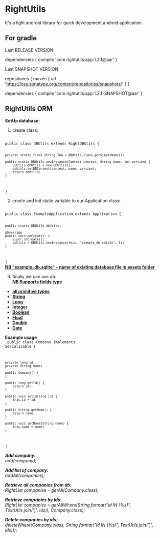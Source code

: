 RightUtils
==========
It's a light android library for quick development android application.

<h2>For gradle</h2>
Last RELEASE VERSION:


dependencies {
	compile 'com.rightutils:app:1.2.1@aar'
}

Last SNAPSHOT VERSION:

repositories {
	maven { url 'https://oss.sonatype.org/content/repositories/snapshots/' }
}

dependencies {
	compile 'com.rightutils:app:1.2.1-SNAPSHOT@aar'
}

<h2>RightUtils ORM</h2>
<b>SetUp database:</b>

1) create class:<br>
<code>
public class DBUtils extends RightDBUtils {

	private static final String TAG = DBUtils.class.getSimpleName();

	public static DBUtils newInstance(Context context, String name, int version) {
		DBUtils dbUtils = new DBUtils();
		dbUtils.setDBContext(context, name, version);
		return dbUtils;
	}
}
</code>

2) create and init static variable to our Application class:<br>

<code>
public class ExampleApplication extends Application {

	public static DBUtils dbUtils;

	@Override
	public void onCreate() {
		super.onCreate();
		dbUtils = DBUtils.newInstance(this, "example_db.sqlite", 1);
	}
}</code><br>
<b><u>NB "example_db.sqlite" - name of existing database file in assets folder</u></b>

3) finally we can use db:<br>
<b><u>NB Supports fields type
<ul>
<li>all primitive types</li>
<li>String</li>
<li>Long</li>
<li>Integer</li>
<li>Boolean</li>
<li>Float</li>
<li>Double</li>
<li>Date</li>
</ul>
</u></b>

<b>Example usage</b><br>
<code>
public class Company implements Serializable {

	private long id;
	private String name;

	public Company() {
	}
	
	public long getId() {
		return id;
	}

	public void setId(long id) {
		this.id = id;
	}

	public String getName() {
		return name;
	}

	public void setName(String name) {
		this.name = name;
	}
}</code>

<b><i>Add company:<i></b><br>
add(company);

<b><i>Add list of company:<i></b><br>
addAll(companies);

<b><i>Retrieve all companies from db:<i></b><br>
RightList<Company> companies = getAll(Company.class);

<b><i>Retrieve companies by ids:<i></b><br>
RightList<Company> companies = getAllWhere(String.format("id IN (%s)", TextUtils.join(",", ids)), Company.class);

<b><i>Delete companies by ids:<i></b><br>
deleteWhere(Company.class, String.format("id IN (%s)", TextUtils.join(",", ids)));
	

